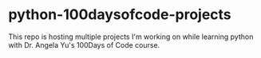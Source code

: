 # python-100daysofcode-projects
This repo is hosting multiple projects I'm working on while learning python with Dr. Angela Yu's 100Days of Code course.

